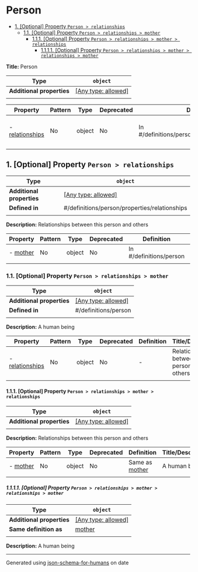 # Person

- [1. [Optional] Property `Person > relationships`](#relationships)
  - [1.1. [Optional] Property `Person > relationships > mother`](#relationships_mother)
    - [1.1.1. [Optional] Property `Person > relationships > mother > relationships`](#relationships_mother_relationships)
      - [1.1.1.1. [Optional] Property `Person > relationships > mother > relationships > mother`](#relationships_mother_relationships_mother)

**Title:** Person

| Type                      | `object`                                                                  |
| ------------------------- | ------------------------------------------------------------------------- |
| **Additional properties** | [[Any type: allowed]](# "Additional Properties of any type are allowed.") |
|                           |                                                                           |

| Property                           | Pattern | Type   | Deprecated | Definition                                       | Title/Description                            |
| ---------------------------------- | ------- | ------ | ---------- | ------------------------------------------------ | -------------------------------------------- |
| - [relationships](#relationships ) | No      | object | No         | In #/definitions/person/properties/relationships | Relationships between this person and others |
|                                    |         |        |            |                                                  |                                              |

## <a name="relationships"></a>1. [Optional] Property `Person > relationships`

| Type                      | `object`                                                                  |
| ------------------------- | ------------------------------------------------------------------------- |
| **Additional properties** | [[Any type: allowed]](# "Additional Properties of any type are allowed.") |
| **Defined in**            | #/definitions/person/properties/relationships                             |
|                           |                                                                           |

**Description:** Relationships between this person and others

| Property                           | Pattern | Type   | Deprecated | Definition              | Title/Description |
| ---------------------------------- | ------- | ------ | ---------- | ----------------------- | ----------------- |
| - [mother](#relationships_mother ) | No      | object | No         | In #/definitions/person | A human being     |
|                                    |         |        |            |                         |                   |

### <a name="relationships_mother"></a>1.1. [Optional] Property `Person > relationships > mother`

| Type                      | `object`                                                                  |
| ------------------------- | ------------------------------------------------------------------------- |
| **Additional properties** | [[Any type: allowed]](# "Additional Properties of any type are allowed.") |
| **Defined in**            | #/definitions/person                                                      |
|                           |                                                                           |

**Description:** A human being

| Property                                                | Pattern | Type   | Deprecated | Definition | Title/Description                            |
| ------------------------------------------------------- | ------- | ------ | ---------- | ---------- | -------------------------------------------- |
| - [relationships](#relationships_mother_relationships ) | No      | object | No         | -          | Relationships between this person and others |
|                                                         |         |        |            |            |                                              |

#### <a name="relationships_mother_relationships"></a>1.1.1. [Optional] Property `Person > relationships > mother > relationships`

| Type                      | `object`                                                                  |
| ------------------------- | ------------------------------------------------------------------------- |
| **Additional properties** | [[Any type: allowed]](# "Additional Properties of any type are allowed.") |
|                           |                                                                           |

**Description:** Relationships between this person and others

| Property                                                | Pattern | Type   | Deprecated | Definition                               | Title/Description |
| ------------------------------------------------------- | ------- | ------ | ---------- | ---------------------------------------- | ----------------- |
| - [mother](#relationships_mother_relationships_mother ) | No      | object | No         | Same as [mother](#relationships_mother ) | A human being     |
|                                                         |         |        |            |                                          |                   |

##### <a name="relationships_mother_relationships_mother"></a>1.1.1.1. [Optional] Property `Person > relationships > mother > relationships > mother`

| Type                      | `object`                                                                  |
| ------------------------- | ------------------------------------------------------------------------- |
| **Additional properties** | [[Any type: allowed]](# "Additional Properties of any type are allowed.") |
| **Same definition as**    | [mother](#relationships_mother)                                           |
|                           |                                                                           |

**Description:** A human being

----------------------------------------------------------------------------------------------------------------------------
Generated using [json-schema-for-humans](https://github.com/coveooss/json-schema-for-humans) on date
